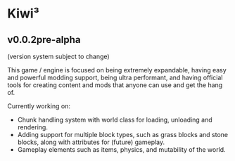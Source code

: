 # Kiwi³
## v0.0.2pre-alpha
(version system subject to change)


This game / engine is focused on being extremely expandable, having easy and powerful modding support, being ultra performant, and having official tools for creating content and mods that anyone can use and get the hang of.
<br/>

Currently working on:
- Chunk handling system with world class for loading, unloading and rendering.
- Adding support for multiple block types, such as grass blocks and stone blocks, along with attributes for (future) gameplay.
- Gameplay elements such as items, physics, and mutability of the world.
